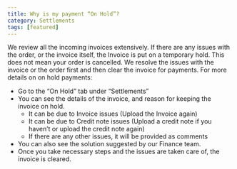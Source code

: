 ```yaml
---
title: Why is my payment “On Hold”?
category: Settlements
tags: [featured]
---
```

We review all the incoming invoices extensively. If there are any issues with the order, or the invoice itself, the Invoice is put on a temporary hold. This does not mean your order is cancelled. We resolve the issues with the invoice or the order first and then clear the invoice for payments. For more details on on hold payments:
- Go to the “On Hold” tab under “Settlements”
- You can see the details of the invoice, and reason for keeping the invoice on hold.
    - It can be due to Invoice issues (Upload the Invoice again)
    - It can be due to Credit note issues (Upload a credit note if you haven’t or upload the credit note again)
    - If there are any other issues, it will be provided as comments
- You can also see the solution suggested by our Finance team.
- Once you take necessary steps and the issues are taken care of, the invoice is cleared.
